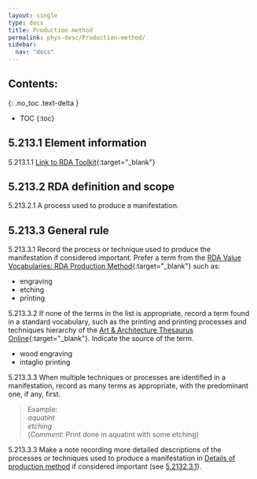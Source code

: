 ```yaml
---
layout: single
type: docs
title: Production method
permalink: phys-desc/Production-method/
sidebar:
  nav: "docs"
---
```


## Contents:
{: .no_toc .text-delta }

- TOC
{:toc}

## 5.213.1 Element information

<a name="5.213.1.1">5.213.1.1</a> [Link to RDA Toolkit](https://beta.rdatoolkit.org/Content/Index?externalId=en-US_ala-9bdf25b8-f2f7-31d1-a3a0-7f416e4bc667){:target="_blank"}

## 5.213.2 RDA definition and scope

<a name="5.213.2.1">5.213.2.1</a> A process used to produce a manifestation.

## 5.213.3 General rule

<a name="5.213.3.1">5.213.3.1</a> Record the process or technique used to produce the manifestation if considered important. Prefer a term from the [RDA Value Vocabularies: RDA Production Method](http://www.rdaregistry.info/termList/RDAproductionMethod/){:target="_blank"} such as:  
* engraving
* etching
* printing

<a name="5.213.3.2">5.213.3.2</a> If none of the terms in the list is appropriate, record a term found in a standard vocabulary, such as the printing and printing processes and techniques hierarchy of the [Art & Architecture Thesaurus Online](https://www.getty.edu/research/tools/vocabularies/aat/){:target="_blank"}. Indicate the source of the term.
* wood engraving
* intaglio printing 

<a name="5.213.3.3">5.213.3.3</a> When multiple techniques or processes are identified in a manifestation, record as many terms as appropriate, with the predominant one, if any, first.

>Example:  
><CITE>aquatint</CITE>  
><CITE>etching</CITE>  
>(*Comment*: Print done in aquatint with some etching)

<a name="5.213.3.3">5.213.3.3</a> Make a note recording more detailed descriptions of the processes or techniques used to produce a manifestation in [Details of production method](/DCRMR/phys-desc/Details-of-production-method/) if considered important (see [5.2132.3.1](/DCRMR/phys-desc/Details-of-production-method/#5.2132.3.1)).
